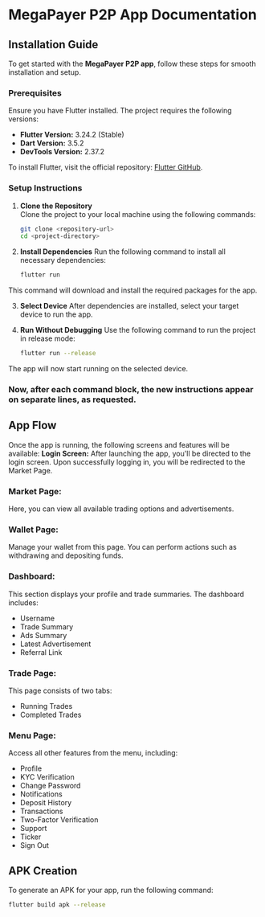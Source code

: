    # MegaPayer P2P App Documentation

## Installation Guide

To get started with the **MegaPayer P2P app**, follow these steps for smooth installation and setup.

### Prerequisites

Ensure you have Flutter installed. The project requires the following versions:

- **Flutter Version:** 3.24.2 (Stable)
- **Dart Version:** 3.5.2
- **DevTools Version:** 2.37.2

To install Flutter, visit the official repository: [Flutter GitHub](https://github.com/flutter/flutter.git).

### Setup Instructions

1. **Clone the Repository**  
   Clone the project to your local machine using the following commands:
   ```bash
   git clone <repository-url>
   cd <project-directory>

2. **Install Dependencies**
   Run the following command to install all necessary dependencies:
   ```bash
   flutter run

 This command will download and install the required packages for the app.
  
3. **Select Device**
After dependencies are installed, select your target device to run the app.

4. **Run Without Debugging**
   Use the following command to run the project in release mode:
   ```bash
   flutter run --release

The app will now start running on the selected device.

### Now, after each command block, the new instructions appear on separate lines, as requested.
## App Flow
Once the app is running, the following screens and features will be available:
**Login Screen:**
After launching the app, you'll be directed to the login screen. Upon successfully logging in, you will be redirected to the Market Page.
### Market Page:
Here, you can view all available trading options and advertisements.
### Wallet Page:
Manage your wallet from this page. You can perform actions such as withdrawing and depositing funds.
### Dashboard:
This section displays your profile and trade summaries. The dashboard includes:
  - Username
  - Trade Summary
  - Ads Summary
  - Latest Advertisement
  - Referral Link
### Trade Page:
This page consists of two tabs:
  - Running Trades
  - Completed Trades
### Menu Page:
Access all other features from the menu, including:
  - Profile
  - KYC Verification
  - Change Password
  - Notifications
  - Deposit History
  - Transactions
  - Two-Factor Verification
  - Support
  - Ticker
  - Sign Out
## APK Creation

To generate an APK for your app, run the following command:

```bash
flutter build apk --release






